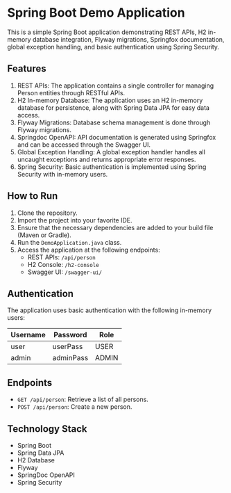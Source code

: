 # Spring Boot Demo Application

This is a simple Spring Boot application demonstrating REST APIs, H2 in-memory database integration, Flyway migrations, Springfox documentation, global exception handling, and basic authentication using Spring Security.

## Features

1. REST APIs: The application contains a single controller for managing Person entities through RESTful APIs.
2. H2 In-memory Database: The application uses an H2 in-memory database for persistence, along with Spring Data JPA for easy data access.
3. Flyway Migrations: Database schema management is done through Flyway migrations.
4. Springdoc OpenAPI: API documentation is generated using Springfox and can be accessed through the Swagger UI.
5. Global Exception Handling: A global exception handler handles all uncaught exceptions and returns appropriate error responses.
6. Spring Security: Basic authentication is implemented using Spring Security with in-memory users.

## How to Run

1. Clone the repository.
2. Import the project into your favorite IDE.
3. Ensure that the necessary dependencies are added to your build file (Maven or Gradle).
4. Run the `DemoApplication.java` class.
5. Access the application at the following endpoints:
    - REST APIs: `/api/person`
    - H2 Console: `/h2-console`
    - Swagger UI: `/swagger-ui/`

## Authentication

The application uses basic authentication with the following in-memory users:

| Username | Password  | Role  |
|----------|-----------|-------|
| user     | userPass  | USER  |
| admin    | adminPass | ADMIN |

## Endpoints

- `GET /api/person`: Retrieve a list of all persons.
- `POST /api/person`: Create a new person.

## Technology Stack

- Spring Boot
- Spring Data JPA
- H2 Database
- Flyway
- SpringDoc OpenAPI
- Spring Security